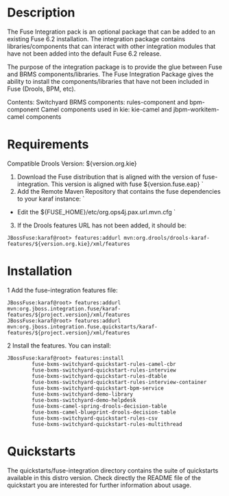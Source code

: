 Description
============
The Fuse Integration pack is an optional package that can be added to an existing Fuse 6.2 installation.  The integration package contains libraries/components that can interact with other integration modules that have not been added into the default Fuse 6.2 release. 

The purpose of the integration package is to provide the glue between Fuse and BRMS components/libraries.  The Fuse Integration Package gives the ability to install the components/libraries that have not been included in Fuse (Drools, BPM, etc).

Contents:
Switchyard BRMS components: rules-component and bpm-component
Camel components used in kie: kie-camel and jbpm-workitem-camel components


Requirements
============
Compatible Drools Version: ${version.org.kie}

1.  Download the Fuse distribution that is aligned with the version of fuse-integration. This version is aligned with fuse ${version.fuse.eap}
     `
2.  Add the Remote Maven Repository that contains the fuse dependencies to your karaf instance:
    `
  * Edit the ${FUSE_HOME}/etc/org.ops4j.pax.url.mvn.cfg
     `
3.  If the Drools features URL has not been added, it should be:
```
JBossFuse:karaf@root> features:addurl mvn:org.drools/drools-karaf-features/${version.org.kie}/xml/features
```


Installation
============
1   Add the fuse-integration features file:  

```
JBossFuse:karaf@root> features:addurl mvn:org.jboss.integration.fuse/karaf-features/${project.version}/xml/features
JBossFuse:karaf@root> features:addurl mvn:org.jboss.integration.fuse.quickstarts/karaf-features/${project.version}/xml/features
```

2  Install the features. You can install:  
 
```
JBossFuse:karaf@root> features:install    
        fuse-bxms-switchyard-quickstart-rules-camel-cbr             
        fuse-bxms-switchyard-quickstart-rules-interview          
        fuse-bxms-switchyard-quickstart-rules-dtable      
        fuse-bxms-switchyard-quickstart-rules-interview-container   
        fuse-bxms-switchyard-quickstart-bpm-service
        fuse-bxms-switchyard-demo-library
        fuse-bxms-switchyard-demo-helpdesk
        fuse-bxms-camel-spring-drools-decision-table
        fuse-bxms-camel-blueprint-drools-decision-table
        fuse-bxms-switchyard-quickstart-rules-csv
        fuse-bxms-switchyard-quickstart-rules-multithread
```

Quickstarts
============
The quickstarts/fuse-integration directory contains the suite of quickstarts available in this distro version. Check directly the README file of the quickstart you are interested for further information about usage.

